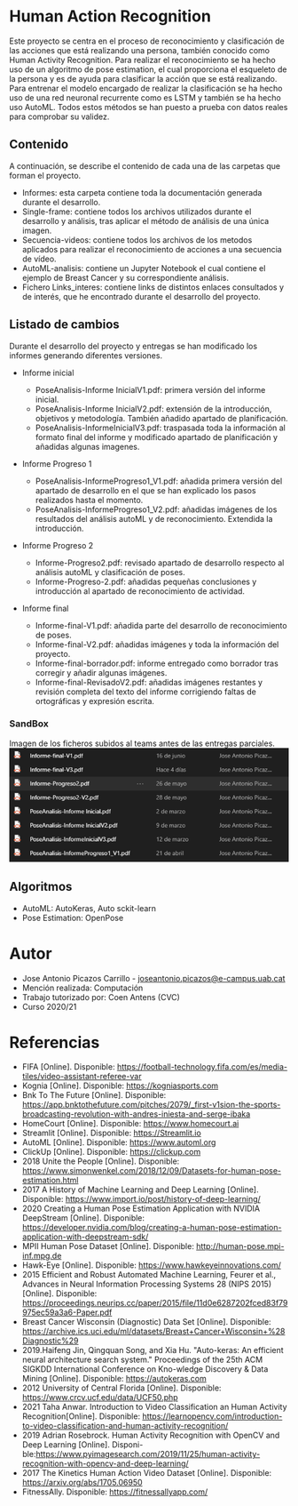 # Human Action Recognition
Este proyecto se centra en el proceso de reconocimiento y clasificación de las acciones que está realizando una persona, también conocido como Human Activity Recognition. Para realizar el reconocimiento se ha hecho uso de un algoritmo de pose estimation, el cual proporciona el esqueleto de la persona y es de ayuda para clasificar la acción que se está realizando.  Para entrenar el modelo encargado de realizar la clasificación se ha hecho uso de una red neuronal recurrente como es LSTM y también se ha hecho uso AutoML. Todos estos métodos se han puesto a prueba con datos reales para comprobar su validez.

## Contenido
A continuación, se describe el contenido de cada una de las carpetas que forman el proyecto.

* Informes: esta carpeta contiene toda la documentación generada durante el desarrollo.
* Single-frame: contiene todos los archivos utilizados durante el desarrollo y análisis, tras aplicar el método de análisis de una única imagen.
* Secuencia-videos: contiene todos los archivos de los metodos aplicados para realizar el reconocimiento de acciones a una secuencia de vídeo.
* AutoML-analisis: contiene un Jupyter Notebook el cual contiene el ejemplo de Breast Cancer y su correspondiente análisis.
* Fichero Links_interes: contiene links de distintos enlaces consultados y de interés, que he encontrado durante el desarrollo del proyecto.

## Listado de cambios
Durante el desarrollo del proyecto y entregas se han modificado los informes generando diferentes versiones.
* Informe inicial
    * PoseAnalisis-Informe InicialV1.pdf: primera versión del informe inicial.
    * PoseAnalisis-Informe InicialV2.pdf: extensión de la introducción, objetivos y metodología. También añadido apartado de planificación.
    * PoseAnalisis-InformeInicialV3.pdf: traspasada toda la información al formato final del informe y modificado apartado de planificación y añadidas algunas imagenes.

* Informe Progreso 1
    * PoseAnalisis-InformeProgreso1_V1.pdf: añadida primera versión del apartado de desarrollo en el que se han explicado los pasos realizados hasta el momento.
    * PoseAnalisis-InformeProgreso1_V2.pdf: añadidas imágenes de los resultados del análisis autoML y de reconocimiento. Extendida la introducción.

* Informe Progreso 2
    * Informe-Progreso2.pdf: revisado apartado de desarrollo respecto al análisis autoML y clasificación de poses.
    * Informe-Progreso-2.pdf: añadidas pequeñas conclusiones y introducción al apartado de reconocimiento de actividad.

* Informe final
    * Informe-final-V1.pdf: añadida parte del desarrollo de reconocimiento de poses.
    * Informe-final-V2.pdf: añadidas imágenes y toda la información del proyecto.
    * Informe-final-borrador.pdf: informe entregado como borrador tras corregir y añadir algunas imágenes.
    * Informe-final-RevisadoV2.pdf: añadidas imágenes restantes y revisión completa del texto del informe corrigiendo faltas de ortográficas y expresión escrita.

### SandBox
Imagen de los ficheros subidos al teams antes de las entregas parciales.
![SandBox Teams](/Informes/Sandboxteams.png)

## Algoritmos
* AutoML: AutoKeras, Auto sckit-learn
* Pose Estimation: OpenPose

# Autor
* Jose Antonio Picazos Carrillo - joseantonio.picazos@e-campus.uab.cat
* Mención realizada: Computación
* Trabajo tutorizado por: Coen Antens (CVC)
* Curso 2020/21

# Referencias
*	FIFA [Online]. Disponible: https://football-technology.fifa.com/es/media-tiles/video-assistant-referee-var 
*	Kognia [Online]. Disponible: https://kogniasports.com 
*	Bnk To The Future [Online]. Disponible: https://app.bnktothefuture.com/pitches/2079/_first-v1sion-the-sports-broadcasting-revolution-with-andres-iniesta-and-serge-ibaka 
*	HomeCourt [Online]. Disponible: https://www.homecourt.ai
*	Streamlit [Online]. Disponible: https://Streamlit.io
*	AutoML [Online]. Disponible: https://www.automl.org
*	ClickUp [Online]. Disponible: https://clickup.com
*	2018 Unite the People [Online]. Disponible: https://www.simonwenkel.com/2018/12/09/Datasets-for-human-pose-estimation.html
*	2017 A History of Machine Learning and Deep Learning [Online]. Disponible: https://www.import.io/post/history-of-deep-learning/ 
*	2020 Creating a Human Pose Estimation Application with NVIDIA DeepStream [Online]. Disponible: https://developer.nvidia.com/blog/creating-a-human-pose-estimation-application-with-deepstream-sdk/  
*	MPII Human Pose Dataset [Online]. Disponible:  http://human-pose.mpi-inf.mpg.de
*	Hawk-Eye [Online]. Disponible: https://www.hawkeyeinnovations.com/ 
*	2015 Efficient and Robust Automated Machine Learning, Feurer et al., Advances in Neural Information Processing Systems 28 (NIPS 2015) [Online]. Disponible: https://proceedings.neurips.cc/paper/2015/file/11d0e6287202fced83f79975ec59a3a6-Paper.pdf 
*	Breast Cancer Wisconsin (Diagnostic) Data Set [Online]. Disponible: https://archive.ics.uci.edu/ml/datasets/Breast+Cancer+Wisconsin+%28Diagnostic%29 
*	2019.Haifeng Jin, Qingquan Song, and Xia Hu. "Auto-keras: An efficient neural architecture search system." Proceedings of the 25th ACM SIGKDD International Conference on Kno-wledge Discovery & Data Mining [Online]. Disponible: https://autokeras.com 
*	2012 University of Central Florida [Online]. Disponible: https://www.crcv.ucf.edu/data/UCF50.php 
*	2021 Taha Anwar. Introduction to Video Classification an Human Activity Recognition[Online]. Disponible: https://learnopencv.com/introduction-to-video-classification-and-human-activity-recognition/
*	2019 Adrian Rosebrock. Human Activity Recognition with OpenCV and Deep Learning [Online]. Disponi-ble:https://www.pyimagesearch.com/2019/11/25/human-activity-recognition-with-opencv-and-deep-learning/ 
*	2017 The Kinetics Human Action Video Dataset [Online]. Disponible: https://arxiv.org/abs/1705.06950 
*	FitnessAlly. Disponible: https://fitnessallyapp.com/ 
 

